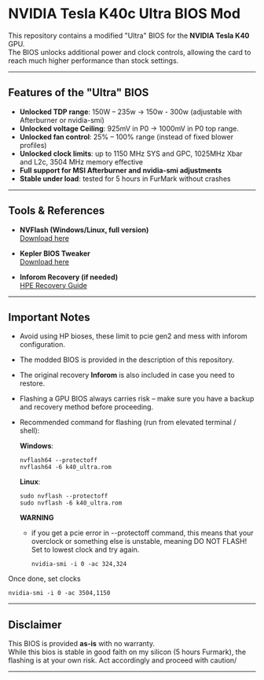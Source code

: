 # NVIDIA Tesla K40c Ultra BIOS Mod

This repository contains a modified "Ultra" BIOS for the **NVIDIA Tesla K40** GPU.  
The BIOS unlocks additional power and clock controls, allowing the card to reach much higher performance than stock settings.

---

## Features of the "Ultra" BIOS
- **Unlocked TDP range**: 150W – 235w -> 150w - 300w (adjustable with Afterburner or nvidia-smi)  
- **Unlocked voltage Ceiling**: 925mV in P0 -> 1000mV in P0 top range.
- **Unlocked fan control**: 25% – 100% range (instead of fixed blower profiles)  
- **Unlocked clock limits**: up to 1150 MHz SYS and GPC, 1025MHz Xbar and L2c, 3504 MHz memory effective 
- **Full support for MSI Afterburner and nvidia-smi adjustments**  
- **Stable under load**: tested for 5 hours in FurMark without crashes  

---

## Tools & References
- **NVFlash (Windows/Linux, full version)**  
  [Download here](https://www.techpowerup.com/download/nvidia-nvflash/)  

- **Kepler BIOS Tweaker**  
  [Download here](https://www.techpowerup.com/download/kepler-bios-tweaker/)  

- **Inforom Recovery (if needed)**  
  [HPE Recovery Guide](https://support.hpe.com/hpesc/public/docDisplay?docId=sf000073504en_us&docLocale=en_US)  

---

## Important Notes
- Avoid using HP bioses, these limit to pcie gen2 and mess with inforom configuration.
- The modded BIOS is provided in the description of this repository.  
- The original recovery **Inforom** is also included in case you need to restore.  
- Flashing a GPU BIOS always carries risk – make sure you have a backup and recovery method before proceeding.  
- Recommended command for flashing (run from elevated terminal / shell):

  **Windows**:
  ```
  nvflash64 --protectoff
  nvflash64 -6 k40_ultra.rom
  ```

  **Linux**:
  ```
  sudo nvflash --protectoff
  sudo nvflash -6 k40_ultra.rom
  ```

  **WARNING**
  - if you get a pcie error in --protectoff command, this means that your overclock or something else is unstable, meaning DO NOT FLASH! Set to lowest clock and try again.
    ```
    nvidia-smi -i 0 -ac 324,324
    ```

Once done, set clocks
```
nvidia-smi -i 0 -ac 3504,1150
```

---

## Disclaimer
This BIOS is provided **as-is** with no warranty.  
While this bios is stable in good faith on my silicon (5 hours Furmark), the flashing is at your own risk. Act accordingly and proceed with caution/  

---
